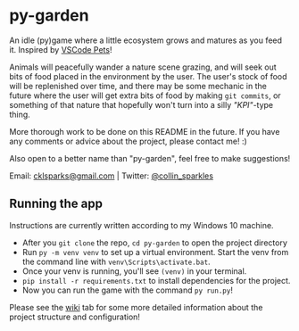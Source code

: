 # py-garden
An idle (py)game where a little ecosystem grows and matures as you feed it. Inspired by [VSCode Pets](https://github.com/tonybaloney/vscode-pets)!

Animals will peacefully wander a nature scene grazing, and will seek out bits of food placed in the environment by the user.
The user's stock of food will be replenished over time, and there may be some mechanic in the future where the user will get extra bits of food by making `git commits`, or something of that nature that hopefully won't turn into a silly *"KPI"*-type thing.

More thorough work to be done on this README in the future. If you have any comments or advice about the project, please contact me! :)

Also open to a better name than "py-garden", feel free to make suggestions!

Email: cklsparks@gmail.com | Twitter: [@collin_sparkles](twitter.com/collin_sparkles)

## Running the app

Instructions are currently written according to my Windows 10 machine.

* After you `git clone` the repo, `cd py-garden` to open the project directory
* Run `py -m venv venv` to set up a virtual environment. Start the venv from the command line with `venv\Scripts\activate.bat`.
* Once your venv is running, you'll see `(venv)` in your terminal. 
* `pip install -r requirements.txt` to install dependencies for the project.
* Now you can run the game with the command `py run.py`!

Please see the [wiki](https://github.com/spark-c/py-garden/wiki) tab for some more detailed information about the project structure and configuration!


